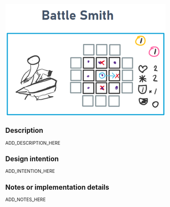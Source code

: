 
![](image.png)

## Description
ADD_DESCRIPTION_HERE

## Design intention
ADD_INTENTION_HERE
## Notes or implementation details
ADD_NOTES_HERE
